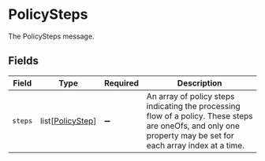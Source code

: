 # PolicySteps

The PolicySteps message.


## Fields

| Field                                                                                                                                                         | Type                                                                                                                                                          | Required                                                                                                                                                      | Description                                                                                                                                                   |
| ------------------------------------------------------------------------------------------------------------------------------------------------------------- | ------------------------------------------------------------------------------------------------------------------------------------------------------------- | ------------------------------------------------------------------------------------------------------------------------------------------------------------- | ------------------------------------------------------------------------------------------------------------------------------------------------------------- |
| `steps`                                                                                                                                                       | list[[PolicyStep](../../models/shared/policystep.md)]                                                                                                         | :heavy_minus_sign:                                                                                                                                            | An array of policy steps indicating the processing flow of a policy. These steps are oneOfs, and only one property may be set for each array index at a time. |